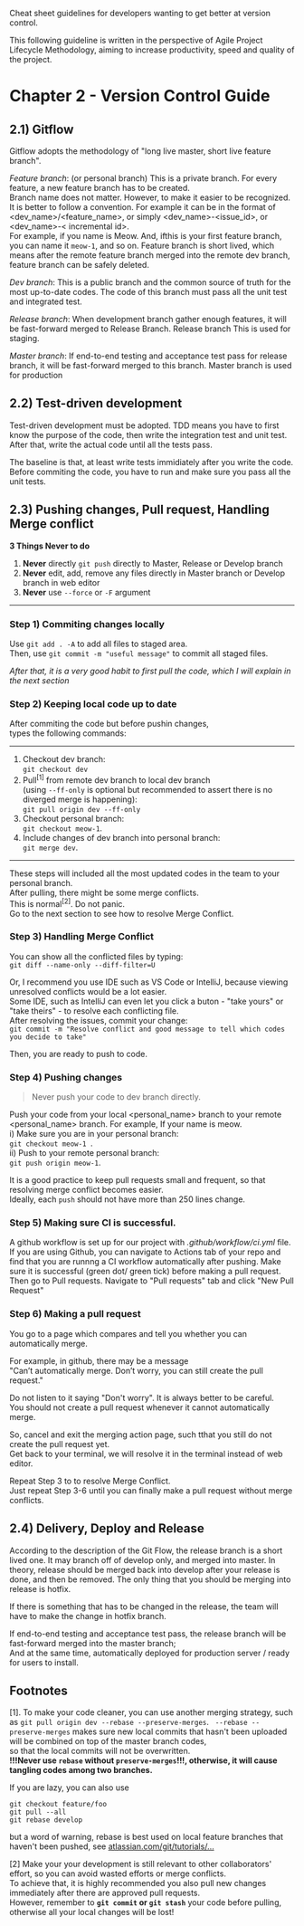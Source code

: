 Cheat sheet guidelines for developers wanting to get better at version control.

This following guideline is written in the perspective of Agile Project Lifecycle Methodology,  aiming to increase productivity, speed and quality of the project.  

# Chapter 2 - Version Control Guide

## 2.1) Gitflow

Gitflow adopts the methodology of &quot;long live master, short live feature branch&quot;.

*Feature branch*: (or personal branch) This is a private branch. For every feature, a new feature branch has to be created.  
Branch name does not matter. However, to make it easier to be recognized. It is better to follow a convention.
For example it can be in the format of <dev_name>/<feature_name>, or simply <dev_name>-<issue_id>, or <dev_name>-< incremental id>.  
For example, if you name is Meow. And, ifthis is your first feature branch, you can name it ```meow-1```, and so on.
Feature branch is short lived, which means after the remote feature branch merged into the remote dev branch, feature branch can be safely deleted.

*Dev branch*: This is a public branch and the common source of truth for the most up-to-date codes. The code of this branch must pass all the unit test and integrated test.

*Release branch*:  When development branch gather enough features, it will be fast-forward merged to Release Branch. Release branch This is used for staging.

*Master branch*: If end-to-end testing and acceptance test pass for release branch, it will be fast-forward merged to this branch. Master branch is used for production


## 2.2) Test-driven development

Test-driven development must be adopted. TDD means you have to first know the purpose of the code, then write the integration test and unit test. After that, write the actual code until all the tests pass.

The baseline is that, at least write tests immidiately after you write the code.  
Before commiting the code, you have to run and make sure you pass all the unit tests.

## 2.3) Pushing changes, Pull request, Handling Merge conflict


**3 Things Never to do**
1. **Never** directly ```git push``` directly to Master, Release or Develop branch
2. **Never** edit, add, remove any files directly in Master branch or Develop branch in web editor
3. **Never** use ``--force`` or ```-F``` argument

___

### Step 1) Commiting changes locally


Use ```git add . -A``` to add all files to staged area.  
Then, use ```git commit -m "useful message"``` to commit all staged files.   
  
*After that, it is a very good habit to first pull the code, which I will explain in the next section* 

### Step 2) Keeping local code up to date


After commiting the code but before pushin changes,  
types the following commands:  
___
1. Checkout dev branch:  
```git checkout dev```  
2. Pull<sup>[1]</sup> from remote dev branch to local dev branch  
(using ```--ff-only``` is optional but recommended to assert there is no diverged merge is happening):  
```git pull origin dev --ff-only```
3. Checkout personal branch:  
```git checkout meow-1```.  
4. Include changes of dev branch into personal branch:  
```git merge dev```.  
___

These steps will included all the most updated codes in the team to your personal branch.  
After pulling, there might be some merge conflicts.  
This is normal<sup>[2]</sup>. Do not panic.  
Go to the next section to see how to resolve Merge Conflict.  


### Step 3) Handling Merge Conflict
 
You can show all the conflicted files by typing:    
```git diff --name-only --diff-filter=U```
  
Or, I recommend you use IDE such as VS Code or IntelliJ, because viewing unresolved conflicts would be a lot easier.  
Some IDE, such as IntelliJ can even let you click a buton - "take yours" or "take theirs" - to resolve each conflicting file.  
After resolving the issues, commit your change:   
```git commit -m "Resolve conflict and good message to tell which codes you decide to take"```

Then, you are ready to push to code.

### Step 4) Pushing changes 

> Never push your code to dev branch directly.  
  
Push your code from your local <personal_name> branch to your remote <personal_name> branch. 
For example, If your name is meow.   
i) Make sure you are in your personal branch:    
```git checkout meow-1 ```.  
ii) Push to your remote personal branch:  
```git push origin meow-1```.  
  
It is a good practice to keep pull requests small and frequent, so that resolving merge conflict becomes easier.  
Ideally, each ```push``` should not have more than 250 lines change.


### Step 5) Making sure CI is successful.   
A github workflow is set up for our project with *.github/workflow/ci.yml* file.  
If you are using Github,  you can navigate to Actions tab of your repo and find that you are runnng a CI workflow automatically after pushing.
Make sure it is successful (green dot/ green tick) before making a pull request.  
Then go to Pull requests. Navigate to "Pull requests" tab and click "New Pull Request"

### Step 6) Making a pull request

You go to a page which compares and tell you whether you can automatically merge.

For example, in github, there may be a message  
"Can’t automatically merge. Don’t worry, you can still create the pull request."  

Do not listen to it saying "Don't worry". It is always better to be careful.   
You should not create a pull request whenever it cannot automatically merge.   
    
So, cancel and exit the merging action page, such tthat you still do not create the pull request yet.  
Get back to your terminal, we will resolve it in the terminal instead of web editor.  

Repeat Step 3 to to resolve Merge Conflict.  
Just repeat Step 3-6 until you can finally make a pull request without merge conflicts.

## 2.4) Delivery, Deploy and Release

According to the description of the Git Flow, the release branch is a short lived one. It may branch off of develop only, and merged into master. In theory, release should be merged back into develop after your release is done, and then be removed. The only thing that you should be merging into release is hotfix. 

If there is something that has to be changed in the release, the team will have to make the change in hotfix branch.  

If end-to-end testing and acceptance test pass, the release branch will be fast-forward merged into the master branch;  
And at the same time, automatically deployed for production server / ready for users to install.


## Footnotes
  
[1]. To make your code cleaner, you can use another merging strategy, such as ```git pull origin dev --rebase --preserve-merges```. 
``` --rebase --preserve-merges``` makes sure new local commits that hasn&#39;t been uploaded will be combined on top of the master branch codes,   
 so that the local commits will not be overwritten.   
**!!!Never use ```rebase``` without ```preserve-merges```!!!, otherwise, it will cause tangling codes among two branches.**


If you are lazy, you can also use
```
git checkout feature/foo
git pull --all
git rebase develop
```
but a word of warning, rebase is best used on local feature branches that haven&#39;t been pushed, see [atlassian.com/git/tutorials/…](https://www.atlassian.com/git/tutorials/merging-vs-rebasing#the-golden-rule-of-rebasing)

[2] Make your your development is still relevant to other collaborators' effort, so you can avoid wasted efforts or merge conflicts.    
To achieve that, it is highly recommended you also pull new changes immediately after there are approved pull requests.  
However, remember to **```git commit``` or ```git stash```** your code before pulling, otherwise all your local changes will be lost!

